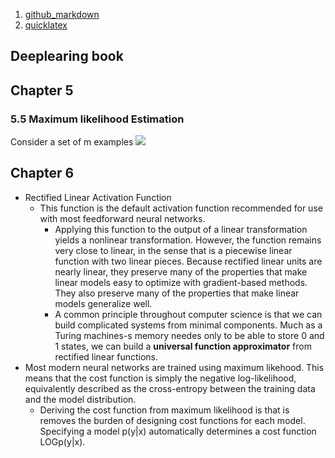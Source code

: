 1. [github_markdown](https://guides.github.com/pdfs/markdown-cheatsheet-online.pdf)
2. [quicklatex](http://quicklatex.com)

## Deeplearing book 

## Chapter 5

### 5.5 Maximum likelihood Estimation
Consider a set of m examples ![](http://quicklatex.com/cache3/7a/ql_161a3a24559ccbcaebb8627e7ec9ad7a_l3.png)
 



## Chapter 6
  * Rectified Linear Activation Function
    - This function is the default activation function recommended for use with most feedforward neural networks. 
      * Applying this function to the output of a linear transformation yields a nonlinear transformation. However, 
        the function remains very close to linear, in the sense that is a piecewise linear function with two linear
        pieces. Because rectified linear units are nearly linear, they preserve many of the properties that make 
        linear models easy to optimize with gradient-based methods. They also preserve many of the properties that
        make linear models generalize well. 
      * A common principle throughout computer science is that we can build complicated systems from minimal components.
        Much as a Turing machines-s memory needes only to be able to store 0 and 1 states, we can build a __universal function 
        approximator__ from rectified linear functions.
  * Most modern neural networks are trained using maximum likehood. This means that the cost function is simply the negative
    log-likelihood, equivalently described as the cross-entropy between the training data and the model distribution. 
    - Deriving the cost function from maximum likelihood is that is removes the burden of designing cost functions for each model.
      Specifying a model p(y|x) automatically determines a cost function LOGp(y|x).

